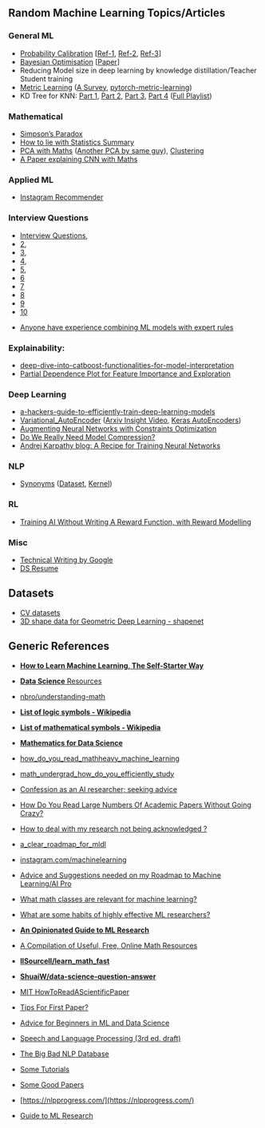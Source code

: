 
## Random Machine Learning Topics/Articles

### General ML

* [Probability Calibration](https://scikit-learn.org/stable/modules/calibration.html) [[Ref-1](https://towardsdatascience.com/probability-calibration-for-boosted-trees-24cbd0f0ccae), [Ref-2](http://danielnee.com/2014/10/calibrating-classifier-probabilties/), [Ref-3](http://fastml.com/classifier-calibration-with-platts-scaling-and-isotonic-regression/)]
* [Bayesian Optimisation](https://towardsdatascience.com/a-conceptual-explanation-of-bayesian-model-based-hyperparameter-optimization-for-machine-learning-b8172278050f) [[Paper](https://papers.nips.cc/paper/4443-algorithms-for-hyper-parameter-optimization.pdf)]
* Reducing Model size in deep learning by knowledge distillation/Teacher Student training
* [Metric Learning](http://contrib.scikit-learn.org/metric-learn/introduction.html) ([A Survey](https://www.mdpi.com/2073-8994/11/9/1066/htm), [pytorch-metric-learning](https://github.com/KevinMusgrave/pytorch-metric-learning))
* KD Tree for KNN: [Part 1](https://www.youtube.com/watch?v=u4M5rRYwRHs), [Part 2](https://www.youtube.com/watch?v=XqXSGSKc8NU), [Part 3](https://www.youtube.com/watch?v=DlPrTGbO19E&t=2s), [Part 4](https://www.youtube.com/watch?v=SD6bO8eu5RM) ([Full Playlist](https://www.youtube.com/playlist?list=PLguYJK7ydFE7R7KqRRVXw23kOrn6jiwqi))


### Mathematical
* [Simpson’s Paradox](https://towardsdatascience.com/simpsons-paradox-how-to-prove-two-opposite-arguments-using-one-dataset-1c9c917f5ff9)
* [How to lie with Statistics Summary](https://towardsdatascience.com/lessons-from-how-to-lie-with-statistics-57060c0d2f19)
* [PCA with Maths](https://www.youtube.com/playlist?list=PLBv09BD7ez_5_yapAg86Od6JeeypkS4YM) ([Another PCA by same guy](https://www.youtube.com/playlist?list=PLBv09BD7ez_4InDh85LM_43Bsw0cFDHdN)), [Clustering](https://www.youtube.com/watch?v=b9gPL6NvsnA&list=PLBv09BD7ez_6lYVoZ1RzVcOPIT5Lfjo0Y)
* [A Paper explaining CNN with Maths](https://pdfs.semanticscholar.org/450c/a19932fcef1ca6d0442cbf52fec38fb9d1e5.pdf)


### Applied ML
* [Instagram Recommender](https://ai.facebook.com/blog/powered-by-ai-instagrams-explore-recommender-system/)


### Interview Questions
- [Interview Questions](https://towardsdatascience.com/40-statistics-interview-problems-and-answers-for-data-scientists-6971a02b7eee), 
- [2](https://towardsdatascience.com/over-100-data-scientist-interview-questions-and-answers-c5a66186769a), 
- [3](https://towardsdatascience.com/giving-some-tips-for-data-science-interviews-after-interviewing-60-candidates-at-expedia-395fff7e073b), 
- [4](https://towardsdatascience.com/googles-data-science-interview-brain-teasers-7f3c1dc4ea7f), 
- [5](https://towardsdatascience.com/how-i-became-an-ai-consultant-interview-questions-answers-689ba03a2620), 
- [6](https://towardsdatascience.com/40-statistics-interview-problems-and-answers-for-data-scientists-6971a02b7eee)
- [7](https://towardsdatascience.com/facebooks-data-science-interview-practice-problems-46c7263709bf)
- [8](https://towardsdatascience.com/the-amazon-data-scientist-interview-93ba7195e4c9)
- [9](https://towardsdatascience.com/over-100-data-scientist-interview-questions-and-answers-c5a66186769a)
- [10](https://towardsdatascience.com/50-deep-learning-interview-questions-part-1-2-8bbc8a00ec61)

* [Anyone have experience combining ML models with expert rules](https://www.reddit.com/r/MachineLearning/comments/gbdz4n/discussion_anyone_have_experience_combining_ml/)

### Explainability: 
- [deep-dive-into-catboost-functionalities-for-model-interpretation](https://towardsdatascience.com/deep-dive-into-catboost-functionalities-for-model-interpretation-7cdef669aeed)
- [Partial Dependence Plot for Feature Importance and Exploration](https://towardsdatascience.com/looking-beyond-feature-importance-37d2807aaaa7)

### Deep Learning
* [a-hackers-guide-to-efficiently-train-deep-learning-models](https://medium.com/@ahmedbesbes/a-hackers-guide-to-efficiently-train-deep-learning-models-b2cccbd1bc0a)
* [Variational_AutoEncoder](https://www.youtube.com/watch?v=w8F7_rQZxXk&list=PLdxQ7SoCLQANizknbIiHzL_hYjEaI-wUe) ([Arxiv Insight Video](https://www.youtube.com/watch?v=9zKuYvjFFS8&vl=en), [Keras AutoEncoders](https://blog.keras.io/building-autoencoders-in-keras.html))
* [Augmenting Neural Networks with Constraints Optimization](https://towardsdatascience.com/augmenting-neural-networks-with-constraints-optimization-ac747408432f)
* [Do We Really Need Model Compression?](http://mitchgordon.me/machine/learning/2020/01/13/do-we-really-need-model-compression.html)
* [Andrej Karpathy blog: A Recipe for Training Neural Networks](http://karpathy.github.io/2019/04/25/recipe/)

### NLP
- [Synonyms](https://blog.kensho.com/how-to-build-a-smart-synonyms-model-1d525971a4ee) ([Dataset](https://www.kaggle.com/kenshoresearch/kensho-derived-wikimedia-data), [Kernel](https://www.kaggle.com/kenshoresearch/kdwd-aliases-and-disambiguation))

### RL
- [Training AI Without Writing A Reward Function, with Reward Modelling](https://www.youtube.com/watch?v=PYylPRX6z4Q)

### Misc
* [Technical Writing by Google](https://developers.google.com/tech-writing)
* [DS Resume](https://towardsdatascience.com/data-science-resume-mistakes-to-avoid-2867460659ac)

## Datasets 
* [CV datasets](https://lionbridge.ai/datasets/20-best-image-datasets-for-computer-vision/)
* [3D shape data for Geometric Deep Learning - shapenet](https://shapenet.org/)

## Generic References

- [**How to Learn Machine Learning, The Self-Starter Way**](https://elitedatascience.com/learn-machine-learning)
- [**Data Science** Resources](https://wrdrd.github.io/docs/consulting/data-science#mathematical-notation)
- [nbro/understanding-math](https://github.com/nbro/understanding-math)
- [**List of logic symbols - Wikipedia**](https://en.wikipedia.org/wiki/List_of_logic_symbols)
- [**List of mathematical symbols - Wikipedia**](https://en.wikipedia.org/wiki/List_of_mathematical_symbols)
- [**Mathematics for Data Science**](https://towardsdatascience.com/mathematics-for-data-science-e53939ee8306)
- [how_do_you_read_mathheavy_machine_learning](https://www.reddit.com/r/MachineLearning/comments/6rj9r4/d_how_do_you_read_mathheavy_machine_learning/)
- [math_undergrad_how_do_you_efficiently_study](https://www.reddit.com/r/learnmath/comments/7k72lb/math_undergrad_how_do_you_efficiently_study/)
- [Confession as an AI researcher; seeking advice](https://www.reddit.com/r/MachineLearning/comments/73n9pm/d_confession_as_an_ai_researcher_seeking_advice/)
- [How Do You Read Large Numbers Of Academic Papers Without Going Crazy?](https://www.reddit.com/r/MachineLearning/comments/de5wam/d_how_do_you_read_large_numbers_of_academic/)
- [How to deal with my research not being acknowledged ?](https://www.reddit.com/r/MachineLearning/comments/dh0aak/d_how_to_deal_with_my_research_not_being/)
- [a_clear_roadmap_for_mldl](https://www.reddit.com/r/learnmachinelearning/comments/cxrpjz/a_clear_roadmap_for_mldl/)
- [instagram.com/machinelearning](https://www.instagram.com/machinelearning/)
- [Advice and Suggestions needed on my Roadmap to Machine Learning/AI Pro](https://www.reddit.com/r/learnmachinelearning/comments/90ohlm/advice_and_suggestions_needed_on_my_roadmap_to/)
- [What math classes are relevant for machine learning?](https://www.reddit.com/r/MachineLearning/comments/f4i3v6/discussion_what_math_classes_are_relevant_for/)
- [What are some habits of highly effective ML researchers?](https://www.reddit.com/r/MachineLearning/comments/f4oxuj/discussion_what_are_some_habits_of_highly/)
- [**An Opinionated Guide to ML Research**](http://joschu.net/blog/opinionated-guide-ml-research.html)
- [A Compilation of Useful, Free, Online Math Resources](https://www.reddit.com/r/math/comments/2mkmk0/a_compilation_of_useful_free_online_math_resources/)
- [**llSourcell/learn_math_fast**](https://github.com/llSourcell/learn_math_fast)
- [**ShuaiW/data-science-question-answer**](https://github.com/ShuaiW/data-science-question-answer)

- [MIT HowToReadAScientificPaper](https://be.mit.edu/sites/default/files/documents/HowToReadAScientificPaper.pdf)
- [Tips For First Paper?](https://www.reddit.com/r/MachineLearning/comments/g7nemh/d_tips_for_first_paper/)
- [Advice for Beginners in ML and Data Science](https://www.reddit.com/r/learnmachinelearning/comments/gc5z6b/advice_for_beginners_in_ml_and_data_science/)
- [Speech and Language Processing (3rd ed. draft)](https://web.stanford.edu/~jurafsky/slp3/)
- [The Big Bad NLP Database](https://datasets.quantumstat.com/)
- [Some Tutorials](https://github.com/madewithml/lessons)
- [Some Good Papers](https://github.com/GokuMohandas/casual-digressions)
- [https://nlpprogress.com/](https://nlpprogress.com/)
- [Guide to ML Research](http://joschu.net/blog/opinionated-guide-ml-research.html)